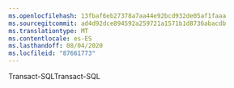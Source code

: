```yaml
---
ms.openlocfilehash: 13fbaf6eb27378a7aa44e92bcd932de05af1faaa
ms.sourcegitcommit: ad4d92dce894592a259721a1571b1d8736abacdb
ms.translationtype: MT
ms.contentlocale: es-ES
ms.lasthandoff: 08/04/2020
ms.locfileid: "87661773"
---
```

<span data-ttu-id="0910f-101">Transact\-SQL</span><span class="sxs-lookup"><span data-stu-id="0910f-101">Transact\-SQL</span></span>
